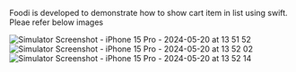 Foodi is developed to demonstrate how to show cart item in list using swift. Pleae refer below images

![Simulator Screenshot - iPhone 15 Pro - 2024-05-20 at 13 51 52](https://github.com/bankeshkumar90/Foodi/assets/6511724/7b24ccfb-c139-4298-b133-1128fb19c387)
![Simulator Screenshot - iPhone 15 Pro - 2024-05-20 at 13 52 02](https://github.com/bankeshkumar90/Foodi/assets/6511724/3408483a-d3ac-44ae-8049-e8baeec6d83c)
![Simulator Screenshot - iPhone 15 Pro - 2024-05-20 at 13 52 14](https://github.com/bankeshkumar90/Foodi/assets/6511724/84944eb4-124e-4e58-99e9-46ccd8a287b3)
